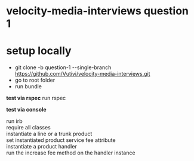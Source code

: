 # velocity-media-interviews question 1

# setup locally
* git clone -b question-1 --single-branch https://github.com/Vutivi/velocity-media-interviews.git
* go to root folder
* run bundle

**test via rspec**
run rspec

**test via console**

run irb<br/>
require all classes<br/>
instantiate a line or a trunk product<br/>
set instantiated product service fee attribute<br/>
instantiate a product handler<br/>
run the increase fee method on the handler instance<br/>
